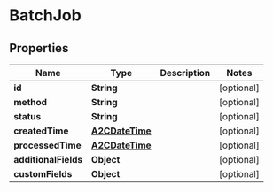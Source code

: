 

# BatchJob

## Properties

Name | Type | Description | Notes
------------ | ------------- | ------------- | -------------
**id** | **String** |  |  [optional]
**method** | **String** |  |  [optional]
**status** | **String** |  |  [optional]
**createdTime** | [**A2CDateTime**](A2CDateTime.md) |  |  [optional]
**processedTime** | [**A2CDateTime**](A2CDateTime.md) |  |  [optional]
**additionalFields** | **Object** |  |  [optional]
**customFields** | **Object** |  |  [optional]




